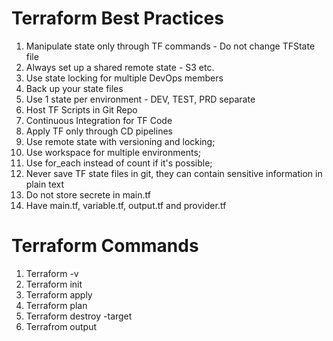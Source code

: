# Terraform Best Practices

1. Manipulate state only through TF commands - Do not change TFState file
2. Always set up a shared remote state - S3 etc.
3. Use state locking for multiple DevOps members
4. Back up your state files 
5. Use 1 state per environment - DEV, TEST, PRD separate
6. Host TF Scripts in Git Repo
7. Continuous Integration for TF Code
8. Apply TF only through CD pipelines 
9. Use remote state with versioning and locking;
10.  Use workspace for multiple environments;
11. Use for_each instead of count if it's possible;
12. Never save TF state files in git, they can contain sensitive information in plain text 
13. Do not store secrete in main.tf 
14. Have main.tf, variable.tf, output.tf and provider.tf

#  Terraform Commands

1. Terraform -v
2. Terraform init
3. Terraform apply
4. Terraform plan
5. Terraform destroy -target 
6. Terrafrom output
